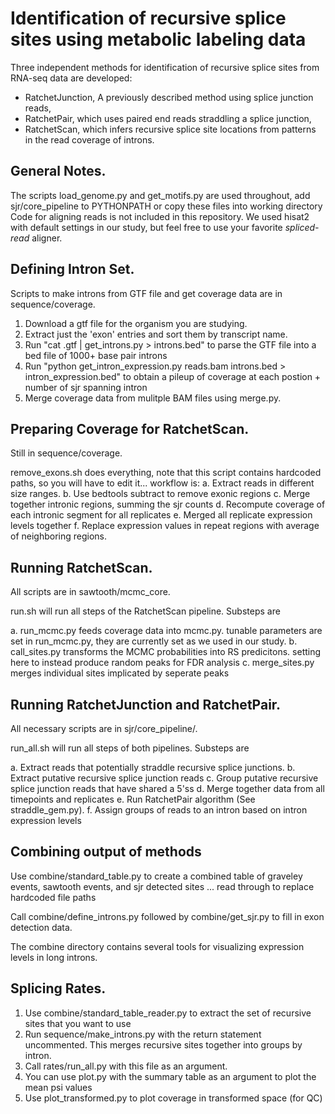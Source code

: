 # Identification of recursive splice sites using metabolic labeling data

Three independent methods for identification of recursive splice sites from RNA-seq data are developed:

- RatchetJunction, A previously described method using splice junction reads,
- RatchetPair, which uses paired end reads straddling a splice junction,
- RatchetScan, which infers recursive splice site locations from patterns in the read coverage of introns.

## General Notes.
The scripts load_genome.py and get_motifs.py are used throughout, add sjr/core_pipeline to PYTHONPATH or copy these files into working directory
Code for aligning reads is not included in this repository. We used hisat2 with default settings in our study, but feel free to use your favorite *spliced-read* aligner.

## Defining Intron Set.
Scripts to make introns from GTF file and get coverage data are in sequence/coverage.

1. Download a gtf file for the organism you are studying.
2. Extract just the 'exon' entries and sort them by transcript name.
3. Run "cat <file>.gtf | get_introns.py > introns.bed" to parse the GTF file into a bed file of 1000+ base pair introns
4. Run "python get_intron_expression.py reads.bam introns.bed > intron_expression.bed" to obtain a pileup of coverage at each postion + number of sjr spanning intron
5. Merge coverage data from mulitple BAM files using merge.py.

## Preparing Coverage for RatchetScan.
Still in sequence/coverage.

remove_exons.sh does everything, note that this script contains hardcoded paths, so you will have to edit it... workflow is:
a. Extract reads in different size ranges.
b. Use bedtools subtract to remove exonic regions
c. Merge together intronic regions, summing the sjr counts
d. Recompute coverage of each intronic segment for all replicates
e. Merged all replicate expression levels together
f. Replace expression values in repeat regions with average of neighboring regions.

## Running RatchetScan.
All scripts are in sawtooth/mcmc_core.

run.sh will run all steps of the RatchetScan pipeline. Substeps are

a. run_mcmc.py feeds coverage data into mcmc.py. tunable parameters are set in run_mcmc.py, they are currently set as we used in our study.
b. call_sites.py transforms the MCMC probabilities into RS predicitons. setting here to instead produce random peaks for FDR analysis
c. merge_sites.py merges individual sites implicated by seperate peaks

## Running RatchetJunction and RatchetPair.
All necessary scripts are in sjr/core_pipeline/.

run_all.sh will run all steps of both pipelines. Substeps are

a. Extract reads that potentially straddle recursive splice junctions.
b. Extract putative recursive splice junction reads
c. Group putative recursive splice junction reads that have shared a 5'ss
d. Merge together data from all timepoints and replicates
e. Run RatchetPair algorithm (See straddle_gem.py).
f. Assign groups of reads to an intron based on intron expression levels

## Combining output of methods
Use combine/standard_table.py to create a combined table of graveley events, sawtooth events, and sjr detected sites
... read through to replace hardcoded file paths

Call combine/define_introns.py followed by combine/get_sjr.py to fill in exon detection data.

The combine directory contains several tools for visualizing expression levels in long introns.

## Splicing Rates.

1. Use combine/standard_table_reader.py to extract the set of recursive sites that you want to use
2. Run sequence/make_introns.py with the return statement uncommented. This merges recursive sites together into groups by intron.
3. Call rates/run_all.py with this file as an argument.
4. You can use plot.py with the summary table as an argument to plot the mean psi values
5. Use plot_transformed.py to plot coverage in transformed space (for QC)

